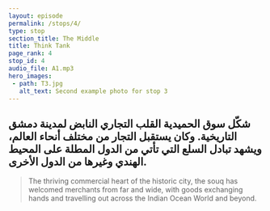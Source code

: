 ```yaml
---
layout: episode
permalink: /stops/4/
type: stop
section_title: The Middle
title: Think Tank 
page_rank: 4
stop_id: 4
audio_file: A1.mp3
hero_images:
 - path: T3.jpg
   alt_text: Second example photo for stop 3
---
```




## شكّل سوق الحميدية القلب التجاري النابض لمدينة دمشق التاريخية. وكان يستقبل التجار من مختلف أنحاء العالم، ويشهد تبادل السلع التي تأتي من الدول المطلة على المحيط الهندي وغيرها من الدول الأخرى.  

> The thriving commercial heart of the historic city, the souq has welcomed merchants from far and wide, with goods exchanging hands and travelling out across the Indian Ocean World and beyond. 

